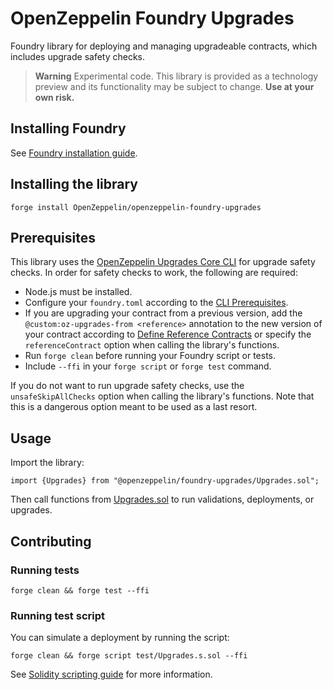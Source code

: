 # OpenZeppelin Foundry Upgrades

Foundry library for deploying and managing upgradeable contracts, which includes upgrade safety checks.

> **Warning**
> Experimental code. This library is provided as a technology preview and its functionality may be subject to change.
> **Use at your own risk.**

## Installing Foundry

See [Foundry installation guide](https://book.getfoundry.sh/getting-started/installation).

## Installing the library

```
forge install OpenZeppelin/openzeppelin-foundry-upgrades
```

## Prerequisites

This library uses the [OpenZeppelin Upgrades Core CLI](https://docs.openzeppelin.com/upgrades-plugins/1.x/api-core) for upgrade safety checks. In order for safety checks to work, the following are required:
- Node.js must be installed.
- Configure your `foundry.toml` according to the [CLI Prerequisites](https://docs.openzeppelin.com/upgrades-plugins/1.x/api-core#foundry).
- If you are upgrading your contract from a previous version, add the `@custom:oz-upgrades-from <reference>` annotation to the new version of your contract according to [Define Reference Contracts](https://docs.openzeppelin.com/upgrades-plugins/1.x/api-core#define-reference-contracts) or specify the `referenceContract` option when calling the library's functions.
- Run `forge clean` before running your Foundry script or tests.
- Include `--ffi` in your `forge script` or `forge test` command.

If you do not want to run upgrade safety checks, use the `unsafeSkipAllChecks` option when calling the library's functions. Note that this is a dangerous option meant to be used as a last resort.

## Usage

Import the library:
```
import {Upgrades} from "@openzeppelin/foundry-upgrades/Upgrades.sol";
```

Then call functions from [Upgrades.sol](src/Upgrades.sol) to run validations, deployments, or upgrades.

## Contributing

### Running tests

```
forge clean && forge test --ffi
```

### Running test script

You can simulate a deployment by running the script:

```
forge clean && forge script test/Upgrades.s.sol --ffi
```

See [Solidity scripting guide](https://book.getfoundry.sh/tutorials/solidity-scripting) for more information.

